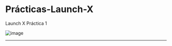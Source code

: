 # Prácticas-Launch-X

Launch X 
Práctica 1

![image](https://user-images.githubusercontent.com/96457266/194163569-73088051-cc99-4f9c-a2ae-f489e710ea37.png)

---

